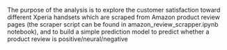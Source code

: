 The purpose of the analysis is to explore the customer satisfaction toward different Xperia handsets which are scraped from Amazon product review pages (the scraper script can be found in amazon_review_scrapper.ipynb notebook), and to build a simple prediction model to predict whether a product review is positive/neural/negative
